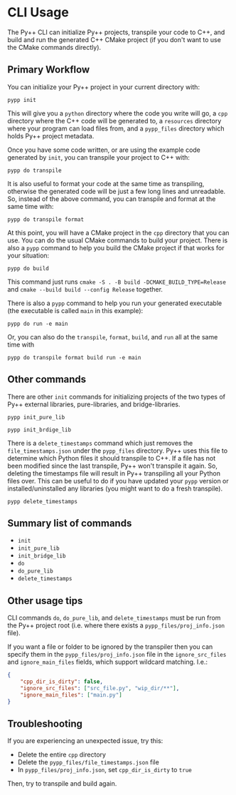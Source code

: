# CLI Usage

The Py++ CLI can initialize Py++ projects, transpile your code to C++, and build and run the generated C++ CMake project (if you don't want to use the CMake commands directly).

## Primary Workflow

You can initialize your Py++ project in your current directory with:

```console
pypp init
```

This will give you a `python` directory where the code you write will go, a `cpp` directory where the C++ code will be generated to, a `resources` directory where your program can load files from, and a `pypp_files` directory which holds Py++ project metadata.

Once you have some code written, or are using the example code generated by `init`, you can transpile your project to C++ with:

```console
pypp do transpile
```

It is also useful to format your code at the same time as transpiling, otherwise the generated code will be just a few long lines and unreadable. So, instead of the above command, you can transpile and format at the same time with:

```console
pypp do transpile format
```

At this point, you will have a CMake project in the `cpp` directory that you can use. You can do the usual CMake commands to build your project. There is also a `pypp` command to help you build the CMake project if that works for your situation:

```console
pypp do build
```

This command just runs `cmake -S . -B build -DCMAKE_BUILD_TYPE=Release` and `cmake --build build --config Release` together.

There is also a `pypp` command to help you run your generated executable (the executable is called `main` in this example):

```console
pypp do run -e main
```

Or, you can also do the `transpile`, `format`, `build`, and `run` all at the same time with

```console
pypp do transpile format build run -e main
```

## Other commands

There are other `init` commands for initializing projects of the two types of Py++ external libraries, pure-libraries, and bridge-libraries.

```console
pypp init_pure_lib
```

```console
pypp init_brdige_lib
```

There is a `delete_timestamps` command which just removes the `file_timestamps.json` under the `pypp_files` directory. Py++ uses this file to determine which Python files it should transpile to C++. If a file has not been modified since the last transpile, Py++ won't transpile it again. So, deleting the timestamps file will result in Py++ transpiling all your Python files over. This can be useful to do if you have updated your `pypp` version or installed/uninstalled any libraries (you might want to do a fresh transpile).

```console
pypp delete_timestamps
```

## Summary list of commands

- `init`
- `init_pure_lib`
- `init_bridge_lib`
- `do`
- `do_pure_lib`
- `delete_timestamps`

## Other usage tips

CLI commands `do`, `do_pure_lib`, and `delete_timestamps` must be run from the Py++ project root (i.e. where there exists a `pypp_files/proj_info.json` file).

If you want a file or folder to be ignored by the transpiler then you can specify them in the `pypp_files/proj_info.json` file in the `ignore_src_files` and `ignore_main_files` fields, which support wildcard matching. I.e.:

```json
{
    "cpp_dir_is_dirty": false,
    "ignore_src_files": ["src_file.py", "wip_dir/**"],
    "ignore_main_files": ["main.py"]
}
```

## Troubleshooting

If you are experiencing an unexpected issue, try this:

- Delete the entire `cpp` directory
- Delete the `pypp_files/file_timestamps.json` file
- In `pypp_files/proj_info.json`, set `cpp_dir_is_dirty` to `true`

Then, try to transpile and build again.
